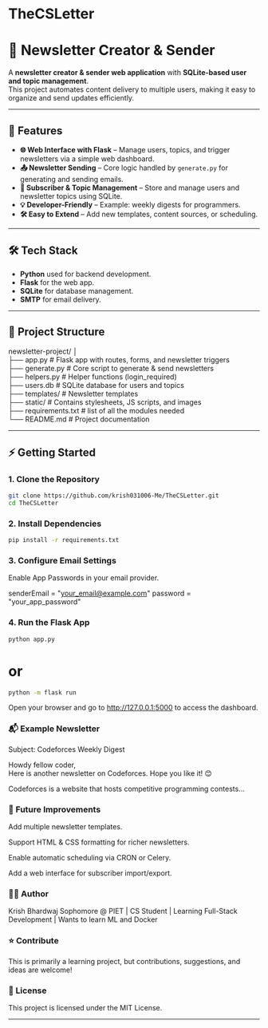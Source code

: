 # TheCSLetter
# 📧 Newsletter Creator & Sender

A **newsletter creator & sender web application** with **SQLite-based user and topic management**.  
This project automates content delivery to multiple users, making it easy to organize and send updates efficiently.

---

## 🚀 Features

- **🌐 Web Interface with Flask** – Manage users, topics, and trigger newsletters via a simple web dashboard.  
- **📤 Newsletter Sending** – Core logic handled by `generate.py` for generating and sending emails.  
- **👥 Subscriber & Topic Management** – Store and manage users and newsletter topics using SQLite.  
- **💡 Developer-Friendly** – Example: weekly digests for programmers.  
- **🛠 Easy to Extend** – Add new templates, content sources, or scheduling.

---

## 🛠️ Tech Stack

- **Python** used for backend development.
- **Flask** for the web app.
- **SQLite** for database management.
- **SMTP** for email delivery.

---

## 📂 Project Structure

newsletter-project/
│  
├── app.py # Flask app with routes, forms, and newsletter triggers  
├── generate.py # Core script to generate & send newsletters  
├── helpers.py # Helper functions (login_required)  
├── users.db # SQLite database for users and topics  
├── templates/ # Newsletter templates  
├── static/ # Contains stylesheets, JS scripts, and images  
├── requirements.txt # list of all the modules needed  
└── README.md # Project documentation  

---

## ⚡ Getting Started

### 1. Clone the Repository

```bash
git clone https://github.com/krish031006-Me/TheCSLetter.git
cd TheCSLetter
````

### 2. Install Dependencies
```bash 
pip install -r requirements.txt
```

### 3. Configure Email Settings
Enable App Passwords in your email provider.

senderEmail = "your_email@example.com"
password = "your_app_password"

### 4. Run the Flask App
```bash
python app.py
```
# or
```bash
python -m flask run
```
Open your browser and go to http://127.0.0.1:5000 to access the dashboard.

### 📬 Example Newsletter
Subject: Codeforces Weekly Digest

Howdy fellow coder,  
Here is another newsletter on Codeforces. Hope you like it! 😊  

Codeforces is a website that hosts competitive programming contests...

### 🌱 Future Improvements
Add multiple newsletter templates.

Support HTML & CSS formatting for richer newsletters.

Enable automatic scheduling via CRON or Celery.

Add a web interface for subscriber import/export.

### 🧑‍💻 Author
Krish Bhardwaj
Sophomore @ PIET | CS Student | Learning Full-Stack Development | Wants to learn ML and Docker

### ⭐ Contribute
This is primarily a learning project, but contributions, suggestions, and ideas are welcome!

### 📄 License
This project is licensed under the MIT License.

---
